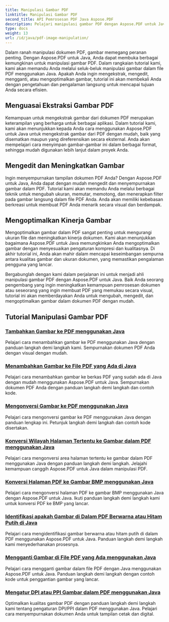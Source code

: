 ```yaml
---
title: Manipulasi Gambar PDF
linktitle: Manipulasi Gambar PDF
second_title: API Pemrosesan PDF Java Aspose.PDF
description: Pelajari manipulasi gambar PDF dengan Aspose.PDF untuk Java. Ubah, edit, dan optimalkan gambar dalam dokumen PDF Anda dengan mudah.
type: docs
weight: 13
url: /id/java/pdf-image-manipulation/
---
```


Dalam ranah manipulasi dokumen PDF, gambar memegang peranan penting. Dengan Aspose.PDF untuk Java, Anda dapat membuka berbagai kemungkinan untuk manipulasi gambar PDF. Dalam rangkaian tutorial kami, kami akan memandu Anda melalui seluk-beluk manipulasi gambar dalam file PDF menggunakan Java. Apakah Anda ingin mengekstrak, mengedit, mengganti, atau mengoptimalkan gambar, tutorial ini akan membekali Anda dengan pengetahuan dan pengalaman langsung untuk mencapai tujuan Anda secara efisien.

## Menguasai Ekstraksi Gambar PDF

Kemampuan untuk mengekstrak gambar dari dokumen PDF merupakan keterampilan yang berharga untuk berbagai aplikasi. Dalam tutorial kami, kami akan menunjukkan kepada Anda cara menggunakan Aspose.PDF untuk Java untuk mengekstrak gambar dari PDF dengan mudah, baik yang disematkan maupun yang direferensikan secara eksternal. Anda akan mempelajari cara menyimpan gambar-gambar ini dalam berbagai format, sehingga mudah digunakan lebih lanjut dalam proyek Anda.

## Mengedit dan Meningkatkan Gambar

Ingin menyempurnakan tampilan dokumen PDF Anda? Dengan Aspose.PDF untuk Java, Anda dapat dengan mudah mengedit dan menyempurnakan gambar dalam PDF. Tutorial kami akan memandu Anda melalui berbagai teknik untuk mengubah ukuran, memutar, memotong, dan menerapkan filter pada gambar langsung dalam file PDF Anda. Anda akan memiliki kebebasan berkreasi untuk membuat PDF Anda menarik secara visual dan berdampak.

## Mengoptimalkan Kinerja Gambar

Mengoptimalkan gambar dalam PDF sangat penting untuk mengurangi ukuran file dan meningkatkan kinerja dokumen. Kami akan menunjukkan bagaimana Aspose.PDF untuk Java memungkinkan Anda mengoptimalkan gambar dengan menyesuaikan pengaturan kompresi dan kualitasnya. Di akhir tutorial ini, Anda akan mahir dalam mencapai keseimbangan sempurna antara kualitas gambar dan ukuran dokumen, yang memastikan pengalaman pengguna yang lancar.

Bergabunglah dengan kami dalam perjalanan ini untuk menjadi ahli manipulasi gambar PDF dengan Aspose.PDF untuk Java. Baik Anda seorang pengembang yang ingin meningkatkan kemampuan pemrosesan dokumen atau seseorang yang ingin membuat PDF yang memukau secara visual, tutorial ini akan memberdayakan Anda untuk mengubah, mengedit, dan mengoptimalkan gambar dalam dokumen PDF dengan mudah.

## Tutorial Manipulasi Gambar PDF
### [Tambahkan Gambar ke PDF menggunakan Java](./add-image-to-pdf-using-java/)
Pelajari cara menambahkan gambar ke PDF menggunakan Java dengan panduan langkah demi langkah kami. Sempurnakan dokumen PDF Anda dengan visual dengan mudah.
### [Menambahkan Gambar ke File PDF yang Ada di Java](./add-image-to-an-existing-pdf-file-in-java/)
Pelajari cara menambahkan gambar ke berkas PDF yang sudah ada di Java dengan mudah menggunakan Aspose.PDF untuk Java. Sempurnakan dokumen PDF Anda dengan panduan langkah demi langkah dan contoh kode.
### [Mengonversi Gambar ke PDF menggunakan Java](./convert-an-image-to-pdf-using-java/)
Pelajari cara mengonversi gambar ke PDF menggunakan Java dengan panduan lengkap ini. Petunjuk langkah demi langkah dan contoh kode disertakan.
### [Konversi Wilayah Halaman Tertentu ke Gambar dalam PDF menggunakan Java](./convert-particular-page-region-to-image-in-pdf-using-java/)
Pelajari cara mengonversi area halaman tertentu ke gambar dalam PDF menggunakan Java dengan panduan langkah demi langkah. Jelajahi kemampuan canggih Aspose.PDF untuk Java dalam manipulasi PDF.
### [Konversi Halaman PDF ke Gambar BMP menggunakan Java](./convert-pdf-pages-to-bmp-image-using-java/)
Pelajari cara mengonversi halaman PDF ke gambar BMP menggunakan Java dengan Aspose.PDF untuk Java. Ikuti panduan langkah demi langkah kami untuk konversi PDF ke BMP yang lancar.
### [Identifikasi apakah Gambar di Dalam PDF Berwarna atau Hitam Putih di Java](./identify-if-image-inside-pdf-is-colored-or-black-and-white-in-java/)
Pelajari cara mengidentifikasi gambar berwarna atau hitam putih di dalam PDF menggunakan Aspose.PDF untuk Java. Panduan langkah demi langkah kami menyederhanakan prosesnya.
### [Mengganti Gambar di File PDF yang Ada menggunakan Java](./replace-image-in-existing-pdf-file-using-java/)
Pelajari cara mengganti gambar dalam file PDF dengan Java menggunakan Aspose.PDF untuk Java. Panduan langkah demi langkah dengan contoh kode untuk penggantian gambar yang lancar.
### [Mengatur DPI atau PPI Gambar dalam PDF menggunakan Java](./setting-dpi-or-ppi-of-images-in-pdf-using-java/)
Optimalkan kualitas gambar PDF dengan panduan langkah demi langkah kami tentang pengaturan DPI/PPI dalam PDF menggunakan Java. Pelajari cara menyempurnakan dokumen Anda untuk tampilan cetak dan digital.